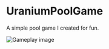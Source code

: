 # UraniumPoolGame
A simple pool game I created for fun.

![Gameplay image](https://i.imgur.com/Ujs5O9l.png)
